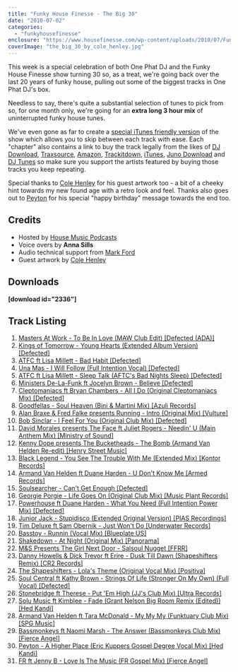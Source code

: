 ```yaml
---
title: "Funky House Finesse - The Big 30"
date: "2010-07-02"
categories: 
  - "funkyhousefinesse"
enclosure: "https://www.housefinesse.com/wp-content/uploads/2010/07/Funky_House_Finesse_The_Big_30_2nd_July_2010_192_v2.mp3 261201504 audio/mpeg "
coverImage: "the_big_30_by_cole_henley.jpg"
---
```


This week is a special celebration of both One Phat DJ and the Funky House Finesse show turning 30 so, as a treat, we're going back over the last 20 years of funky house, pulling out some of the biggest tracks in One Phat DJ's box.

Needless to say, there's quite a substantial selection of tunes to pick from so, for one month only, we're going for an **extra long 3 hour mix** of uninterrupted funky house tunes.

We've even gone as far to create a [special iTunes friendly version](https://onephatdj.com/download/57) of the show which allows you to skip between each track with ease. Each "chapter" also contains a link to buy the track legally from the likes of [DJ Download](https://www.djdownload.com/), [Traxsource](https://www.traxsource.com/), [Amazon](https://www.amazon.co.uk/), [Trackitdown](https://onephatdj.trackitdown.net), [iTunes](https://itunes.apple.com/), [Juno Download](https://www.junodownload.com/) and [DJ Tunes](https://www.djtunes.com/) so make sure you support the artists featured by buying those tracks you keep repeating.

Special thanks to [Cole Henley](https://tinyv.com/) for his guest artwork too - a bit of a cheeky hint towards my new found age with a retro look and feel. Thanks also goes out to [Peyton](https://www.peytonmusic.com/) for his special "happy birthday" message towards the end too.

## Credits

- Hosted by [House Music Podcasts](https://housemusicpodcasts.co.uk/)
- Voice overs by **Anna Sills**
- Audio technical support from [Mark Ford](https://markford.info/)
- Guest artwork by [Cole Henley](https://tinyv.com)

## Downloads

**\[download id="2336"\]**

## Track Listing

1. [Masters At Work - To Be In Love (MAW Club Edit) \[Defected (ADA)\]](https://www.djdownload.com/mp3-detail/Masters+at+Work/To+Be+In+Love/Defected/466370)
2. [Kings of Tomorrow - Young Hearts (Extended Album Version) \[Defected\]](https://www.traxsource.com/index.php?act=show&fc=tpage&cr=titles&cv=792&referer=onephatdj)
3. [ATFC ft Lisa Millett - Bad Habit \[Defected\]](https://www.traxsource.com/index.php?act=show&cr=titles&cv=26360&referer=onephatdj)
4. [Una Mas - I Will Follow (Full Intention Vocal) \[Defected\]](https://www.traxsource.com/index.php?act=show&fc=tpage&cr=titles&cv=808&referer=onephatdj)
5. [ATFC ft Lisa Millett - Sleep Talk (AFTC's Bad Nights Sleep) \[Defected\]](https://www.traxsource.com/index.php?act=show&fc=tpage&cr=titles&cv=548&referer=onephatdj)
6. [Ministers De-La-Funk ft Jocelyn Brown - Believe \[Defected\]](https://www.traxsource.com/index.php?act=show&fc=tpage&cr=titles&cv=51112&referer=onephatdj)
7. [Cleptomaniacs ft Bryan Chambers - All I Do (Original Cleptomaniacs Mix) \[Defected\]](https://www.traxsource.com/index.php?act=show&fc=tpage&cr=titles&cv=769&referer=onephatdj)
8. [Goodfellas - Soul Heaven (Bini & Martini Mix) \[Azuli Records\]](https://onephatdj.trackitdown.net/genre/house/track/1815347.html)
9. [Alan Braxe & Fred Falke presents Running - Intro (Original Mix) \[Vulture\]](https://www.traxsource.com/index.php?act=show&fc=tpage&cr=titles&cv=32731&referer=onephatdj)
10. [Bob Sinclar - I Feel For You (Original Club Mix) \[Defected\]](https://www.junodownload.com/products/1451443-02.htm)
11. [David Morales presents The Face ft Juliet Rogers - Needin' U (Main Anthem Mix) \[Ministry of Sound\]](https://www.trackitdown.net/genre/house/track/1815385.html)
12. [Kenny Dope presents The Bucketheads - The Bomb (Armand Van Helden Re-edit) \[Henry Street Music\]](https://www.amazon.com/Bomb-Armand-Van-Helden-Re-Edit/dp/B00128EISO)
13. [Black Legend - You See The Trouble With Me (Extended Mix) \[Kontor Records\]](https://www.djtunes.com/black-legend/kontor-top-of-the-clubs-the-album-of-your-life-the-classics/you-see-the-trouble-with-me__629322)
14. [Armand Van Helden ft Duane Harden - U Don't Know Me \[Armed Records\]](https://www.amazon.co.uk/You-Dont-Know-Me/dp/B002HVA2NU/ref=dm_ap_trk5)
15. [Soulsearcher - Can't Get Enough \[Defected\]](https://www.djdownload.com/mp3-detail/Soulsearcher/Cant+Get+Enough/Defected/618097)
16. [Georgie Porgie - Life Goes On (Original Club Mix) \[Music Plant Records\]](https://www.traxsource.com/index.php?act=show&fc=tpage&cr=titles&cv=56757&referer=onephatdj)
17. [Powerhouse ft Duane Harden - What You Need (Full Intention Power Mix) \[Defected\]](https://www.amazon.co.uk/What-Need-Full-Intention-Power/dp/B0033XPBLE)
18. [Junior Jack - Stupidisco (Extended Original Version) \[PIAS Recordings\]](https://onephatdj.trackitdown.net/genre/house/track/133676.html)
19. [Tim Deluxe ft Sam Obernik - Just Won't Do \[Underwater Records\]](https://www.amazon.co.uk/Just-Wont-Do-Club-Mix/dp/B002D4A7JA/ref=dm_ap_trk2)
20. [Basstoy - Runnin (Vocal Mix) \[Blueplate US\]](https://www.junodownload.com/products/1304171-02.htm)
21. [Shakedown - At Night (Original Mix) \[Panorama\]](https://www.djdownload.com/mp3-detail/Shakedown/At+Night/Ministry+Of+Sound/992738)
22. [M&S Presents The Girl Next Door - Salsoul Nugget \[FFRR\]](https://www.djdownload.com/mp3-detail/MS+Presents+The+Girl+Next+Door/Salsoul+Nugget/New+State/1168829)
23. [Danny Howells & Dick Trevor ft Erire - Dusk Till Dawn (Shapeshifters Remix) \[CR2 Records\]](https://www.djdownload.com/mp3-detail/Danny+Howells++Dick+Trevor+ft+Erire/Dusk+Till+Dawn/CR2/656170)
24. [The Shapeshifters - Lola's Theme (Original Vocal Mix) \[Positiva\]](https://www.djdownload.com/mp3-detail/Various+Artists/Pacha+Ibiza+Classics/New+State/1168880)
25. [Soul Central ft Kathy Brown - Strings Of Life (Stronger On My Own) (Full Vocal) \[Defected\]](https://www.djdownload.com/mp3-detail/Soul+Central+ft+Kathy+Brown/Strings+Of+Life+Stronger+On+My+Own/Bargrooves/673796)
26. [Stonebridge ft Therese - Put 'Em High (JJ's Club Mix) \[Ultra Records\]](https://www.amazon.com/Put-Em-High/dp/B0010Q7O1Q)
27. [Solu Music ft Kimblee - Fade (Grant Nelson Big Room Remix (Edited)) \[Hed Kandi\]](https://www.amazon.co.uk/Fade-Grant-Nelson-Remix-Edited/dp/B002DR0ZEE)
28. [Armand Van Helden ft Tara McDonald - My My My (Funktuary Club Mix) \[SPG Music\]](https://www.djtunes.com/armand-van-helden/my-my-my-armand-van-helden/my-my-my__334320?aff=6_UGHJ)
29. [Bassmonkeys ft Naomi Marsh - The Answer (Bassmonkeys Club Mix) \[Fierce Angel\]](https://www.junodownload.com/products/1578572-02.htm)
30. [Peyton - A Higher Place (Eric Kuppers Gospel Degree Vocal Mix) \[Hed Kandi\]](https://www.amazon.co.uk/Higher-Place-Kuppers-Gospel-Degree/dp/B002DQZ8E2)
31. [FR ft Jenny B - Love Is The Music (FR Gospel Mix) \[Fierce Angel\]](https://www.junodownload.com/products/1578571-02.htm)
